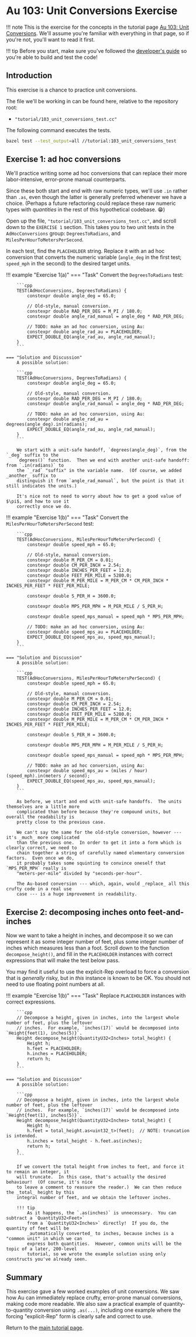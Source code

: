 # Au 103: Unit Conversions Exercise

!!! note
    This is the exercise for the concepts in the tutorial page [Au 103: Unit
    Conversions](../103-unit-conversions.md). We'll assume you're familiar with everything in that
    page, so if you're not, you'll want to read it first.

!!! tip
    Before you start, make sure you've followed the [developer's guide](../../develop.md) so you're
    able to build and test the code!

## Introduction

This exercise is a chance to practice unit conversions.

The file we'll be working in can be found here, relative to the repository root:

- `"tutorial/103_unit_conversions_test.cc"`

The following command executes the tests.

```sh
bazel test --test_output=all //tutorial:103_unit_conversions_test
```

## Exercise 1: ad hoc conversions

We'll practice writing some ad hoc conversions that can replace their more labor-intensive,
error-prone manual counterparts.

Since these both start and end with raw numeric types, we'll use `.in` rather than `.as`, even
though the latter is generally preferred whenever we have a choice.  (Perhaps a future refactoring
could replace these raw numeric types with _quantities_ in the rest of this hypothetical
codebase. :grin:)

Open up the file, `"tutorial/103_unit_conversions_test.cc"`, and scroll down to the `EXERCISE 1`
section.  This takes you to two unit tests in the `AdHocConversions` group: `DegreesToRadians`, and
`MilesPerHourToMetersPerSecond`.

In each test, find the `PLACEHOLDER` string.  Replace it with an ad hoc conversion that converts the
numeric variable (`angle_deg` in the first test; `speed_mph` in the second) to the desired target
units.

!!! example "Exercise 1(a)"
    === "Task"
        Convert the `DegreesToRadians` test:

        ```cpp
        TEST(AdHocConversions, DegreesToRadians) {
            constexpr double angle_deg = 65.0;

            // Old-style, manual conversion.
            constexpr double RAD_PER_DEG = M_PI / 180.0;
            constexpr double angle_rad_manual = angle_deg * RAD_PER_DEG;

            // TODO: make an ad hoc conversion, using Au:
            constexpr double angle_rad_au = PLACEHOLDER;
            EXPECT_DOUBLE_EQ(angle_rad_au, angle_rad_manual);
        }
        ```

    === "Solution and Discussion"
        A possible solution:

        ```cpp
        TEST(AdHocConversions, DegreesToRadians) {
            constexpr double angle_deg = 65.0;

            // Old-style, manual conversion.
            constexpr double RAD_PER_DEG = M_PI / 180.0;
            constexpr double angle_rad_manual = angle_deg * RAD_PER_DEG;

            // TODO: make an ad hoc conversion, using Au:
            constexpr double angle_rad_au = degrees(angle_deg).in(radians);
            EXPECT_DOUBLE_EQ(angle_rad_au, angle_rad_manual);
        }
        ```

        We start with a unit-safe handoff, `degrees(angle_deg)`, from the `_deg` suffix to the
        `degrees()` function.  Then we end with another unit-safe handoff: from `.in(radians)` to
        the `_rad` "suffix" in the variable name.  (Of course, we added _another_ suffix to
        distinguish it from `angle_rad_manual`, but the point is that it still indicates the units.)

        It's nice not to need to worry about how to get a good value of $\pi$, and how to use it
        correctly once we do.

!!! example "Exercise 1(b)"
    === "Task"
        Convert the `MilesPerHourToMetersPerSecond` test:

        ```cpp
        TEST(AdHocConversions, MilesPerHourToMetersPerSecond) {
            constexpr double speed_mph = 65.0;

            // Old-style, manual conversion.
            constexpr double M_PER_CM = 0.01;
            constexpr double CM_PER_INCH = 2.54;
            constexpr double INCHES_PER_FEET = 12.0;
            constexpr double FEET_PER_MILE = 5280.0;
            constexpr double M_PER_MILE = M_PER_CM * CM_PER_INCH * INCHES_PER_FEET * FEET_PER_MILE;

            constexpr double S_PER_H = 3600.0;

            constexpr double MPS_PER_MPH = M_PER_MILE / S_PER_H;

            constexpr double speed_mps_manual = speed_mph * MPS_PER_MPH;

            // TODO: make an ad hoc conversion, using Au:
            constexpr double speed_mps_au = PLACEHOLDER;
            EXPECT_DOUBLE_EQ(speed_mps_au, speed_mps_manual);
        }
        ```

    === "Solution and Discussion"
        A possible solution:

        ```cpp
        TEST(AdHocConversions, MilesPerHourToMetersPerSecond) {
            constexpr double speed_mph = 65.0;

            // Old-style, manual conversion.
            constexpr double M_PER_CM = 0.01;
            constexpr double CM_PER_INCH = 2.54;
            constexpr double INCHES_PER_FEET = 12.0;
            constexpr double FEET_PER_MILE = 5280.0;
            constexpr double M_PER_MILE = M_PER_CM * CM_PER_INCH * INCHES_PER_FEET * FEET_PER_MILE;

            constexpr double S_PER_H = 3600.0;

            constexpr double MPS_PER_MPH = M_PER_MILE / S_PER_H;

            constexpr double speed_mps_manual = speed_mph * MPS_PER_MPH;

            // TODO: make an ad hoc conversion, using Au:
            constexpr double speed_mps_au = (miles / hour)(speed_mph).in(meters / second);
            EXPECT_DOUBLE_EQ(speed_mps_au, speed_mps_manual);
        }
        ```

        As before, we start and end with unit-safe handoffs.  The units themselves are a little more
        complicated than before because they're compound units, but overall the readability is
        pretty close to the previous case.

        We can't say the same for the old-style conversion, however --- it's _much_ more complicated
        than the previous one.  In order to get it into a form which is clearly correct, we need to
        chain together a string of carefully named elementary conversion factors.  Even once we do,
        it probably takes some squinting to convince oneself that `MPS_PER_MPH` really is
        "meters-per-mile" divided by "seconds-per-hour".

        The Au-based conversion --- which, again, would _replace_ all this crufty code in a real use
        case --- is a huge improvement in readability.

## Exercise 2: decomposing inches onto feet-and-inches

Now we want to take a height in inches, and decompose it so we can represent it as some integer
number of feet, plus some integer number of inches which measures less than a foot.  Scroll down to
the function `decompose_height()`, and fill in the `PLACEHOLDER` instances with correct expressions
that will make the test below pass.

You may find it useful to use the explicit-Rep overload to force a conversion that is _generally_
risky, but in _this_ instance is known to be OK.  You should not need to use floating point
numbers at all.

!!! example "Exercise 1(b)"
    === "Task"
        Replace `PLACEHOLDER` instances with correct expressions.

        ```cpp
        // Decompose a height, given in inches, into the largest whole number of feet, plus the leftover
        // inches.  For example, `inches(17)` would be decomposed into `Height{feet(1), inches(5)}`.
        Height decompose_height(QuantityU32<Inches> total_height) {
            Height h;
            h.feet = PLACEHOLDER;
            h.inches = PLACEHOLDER;
            return h;
        }
        ```

    === "Solution and Discussion"
        A possible solution:

        ```cpp
        // Decompose a height, given in inches, into the largest whole number of feet, plus the leftover
        // inches.  For example, `inches(17)` would be decomposed into `Height{feet(1), inches(5)}`.
        Height decompose_height(QuantityU32<Inches> total_height) {
            Height h;
            h.feet = total_height.as<uint32_t>(feet);  // NOTE: truncation is intended.
            h.inches = total_height - h.feet.as(inches);
            return h;
        }
        ```

        If we convert the total height from inches to feet, and force it to remain an integer, it
        will truncate.  In this case, that's actually the desired behaviour!  (Of course, it's nice
        to leave a comment to reassure the reader.)  We can then reduce the _total_ height by this
        integral number of feet, and we obtain the leftover inches.

        !!! tip
            As it happens, the `.as(inches)` is unnecessary.  You can subtract a `QuantityU32<Feet>`
            from a `QuantityU32<Inches>` directly!  If you do, the quantity of feet will be
            _automatically converted_ to inches, because inches is a "common unit" in which we can
            express both quantities.  However, common units will be the topic of a later, 200-level
            tutorial, so we wrote the example solution using only constructs you've already seen.

## Summary

This exercise gave a few worked examples of unit conversions.  We saw how Au can immediately replace
crufty, error-prone manual conversions, making code more readable.  We also saw a practical example
of quantity-to-quantity conversion using `.as(...)`, including one example where the forcing
"explicit-Rep" form is clearly safe and correct to use.

Return to the [main tutorial page](../103-unit-conversions.md).
